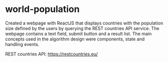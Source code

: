 # world-population
Created a webpage with ReactJS that displays countries with the population size defined by the users by querying the REST countries API service. 
The webpage contains a text field, submit button and a result list. The main concepts used in the algorithm design were components, state and handling events. 

REST countries API: https://restcountries.eu/
